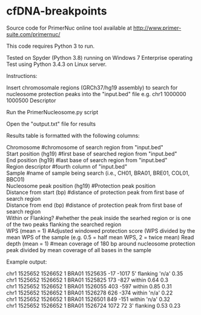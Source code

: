 # cfDNA-breakpoints

Source code for PrimerNuc online tool available at http://www.primer-suite.com/primernuc/

This code requires Python 3 to run.

Tested on Spyder (Python 3.8) running on Windows 7 Enterprise operating
Test using Python 3.4.3 on Linux server.

Instructions:

Insert chromosomale regions (GRCh37/hg19 assembly) to search for nucleosome protection peaks into the "input.bed" file 
e.g. chr1	1000000	1000500	Descriptor

Run the PrimerNucleosome.py script

Open the "output.txt" file for results


Results table is formatted with the following columns:

Chromosome #chromosome of search region from "input.bed"                                                                                 
Start position (hg19) #first base of searched region from "input.bed"                                                                   
End position (hg19) #last base of search region from "input.bed"                                                                        
Region descriptor #fourth column of "input.bed"                                                                                         
Sample #name of sample being search (i.e., CH01, BRA01, BRE01, COL01, BBC01)                                                            
Nucleosome peak position (hg19) #Protection peak position                                                                               
Distance from start (bp) #distance of protection peak from first base of search region                                                  
Distance from end (bp) #distance of protection peak from first base of search region                                                    
Within or Flanking? #whether the peak inside the searhed region or is one of the two peaks flanking the searched region                 
WPS (mean = 1) #Adjusted windowed protection score (WPS divided by the mean WPS of the sample (e.g. 0.5 = half mean WPS, 2 = twice mean) 
Read depth (mean = 1) #mean coverage of 180 bp around nucleosome protection peak divided by mean coverage of all bases in the sample    


Example output:

chr1	1525652	1526652	1	BRA01	1525635	-17	-1017	5' flanking	'n/a'	0.35                                                                  
chr1	1525652	1526652	1	BRA01	1525825	173	-827	within	0.64	0.3                                                                       
chr1	1525652	1526652	1	BRA01	1526055	403	-597	within	0.85	0.31                                                                      
chr1	1525652	1526652	1	BRA01	1526278	626	-374	within	'n/a'	0.22                                                                      
chr1	1525652	1526652	1	BRA01	1526501	849	-151	within	'n/a'	0.32                                                                      
chr1	1525652	1526652	1	BRA01	1526724	1072	72	3' flanking	0.53	0.23                                                                  

